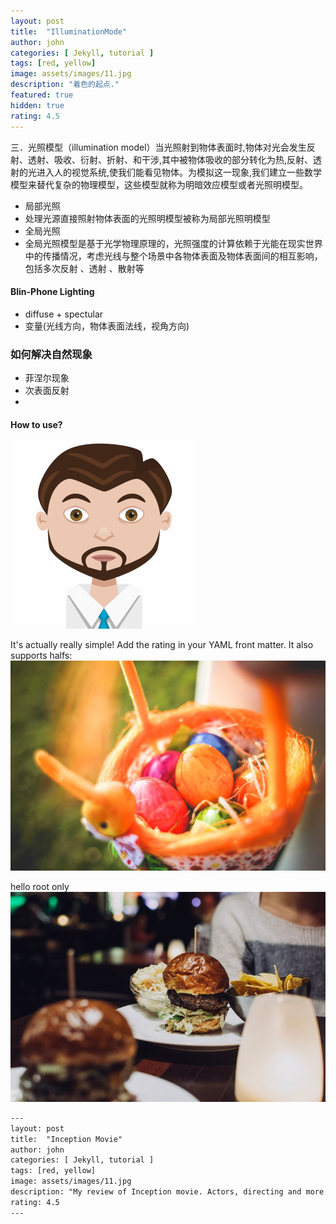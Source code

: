 ```yaml
---
layout: post
title:  "IlluminationMode"
author: john
categories: [ Jekyll, tutorial ]
tags: [red, yellow]
image: assets/images/11.jpg
description: "着色的起点."
featured: true
hidden: true
rating: 4.5
---
```


三．光照模型（illumination model）当光照射到物体表面时,物体对光会发生反射、透射、吸收、衍射、折射、和干涉,其中被物体吸收的部分转化为热,反射、透射的光进入人的视觉系统,使我们能看见物体。为模拟这一现象,我们建立一些数学模型来替代复杂的物理模型，这些模型就称为明暗效应模型或者光照明模型。

- 局部光照
- 处理光源直接照射物体表面的光照明模型被称为局部光照明模型
- 全局光照
- 全局光照模型是基于光学物理原理的，光照强度的计算依赖于光能在现实世界中的传播情况，考虑光线与整个场景中各物体表面及物体表面间的相互影响，包括多次反射 、透射 、散射等


#### Blin-Phone Lighting
- diffuse + spectular
- 变量(光线方向，物体表面法线，视角方向)

### 如何解决自然现象
- 菲涅尔现象
- 次表面反射
- 

#### How to use?
![image](images/avatar.png)

It's actually really simple! Add the rating in your YAML front matter. It also supports halfs:
![rootimage](../assets/images/3.jpg)

hello root only
![titleimage](assets/images/2.jpg)

```html
---
layout: post
title:  "Inception Movie"
author: john
categories: [ Jekyll, tutorial ]
tags: [red, yellow]
image: assets/images/11.jpg
description: "My review of Inception movie. Actors, directing and more."
rating: 4.5
---
```
